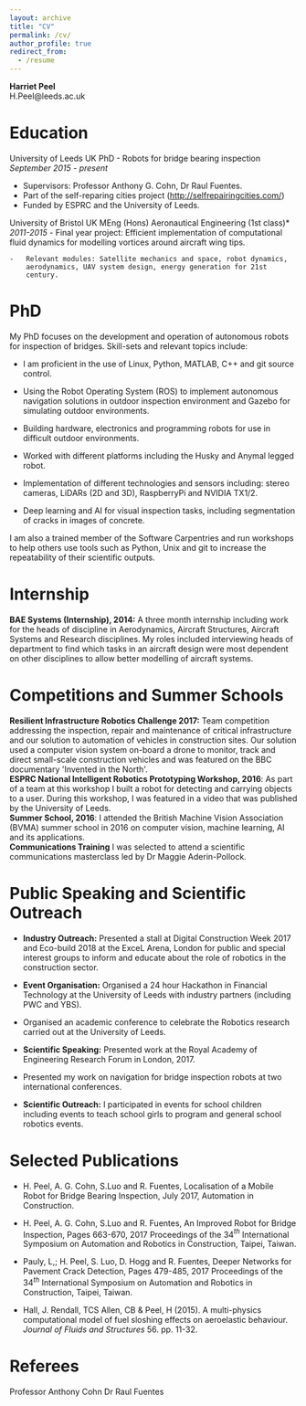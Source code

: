 ```yaml
---
layout: archive
title: "CV"
permalink: /cv/
author_profile: true
redirect_from:
  - /resume
---
```


**Harriet Peel**\
H.Peel\@leeds.ac.uk

Education 
====

University of Leeds                                              UK
PhD - Robots for bridge bearing inspection     *September 2015 - present*
- Supervisors: Professor Anthony G. Cohn, Dr Raul Fuentes.
- Part of the self-reparing cities project (http://selfrepairingcities.com/)
- Funded by ESPRC and the University of Leeds.

University of Bristol                                       UK
MEng (Hons) Aeronautical Engineering (1st class)*     *2011-2015*
    -   Final year project: Efficient implementation of computational
        fluid dynamics for modelling vortices around aircraft wing tips.

    -   Relevant modules: Satellite mechanics and space, robot dynamics,
        aerodynamics, UAV system design, energy generation for 21st
        century.
PhD
========
My PhD focuses on the development and operation of autonomous robots for
inspection of bridges. Skill-sets and relevant topics include:

-   I am proficient in the use of Linux, Python, MATLAB, C++ and git
    source control.

-   Using the Robot Operating System (ROS) to implement autonomous
    navigation solutions in outdoor inspection environment and Gazebo
    for simulating outdoor environments.

-   Building hardware, electronics and programming robots for use in
    difficult outdoor environments.

-   Worked with different platforms including the Husky and Anymal
    legged robot.

-   Implementation of different technologies and sensors including:
    stereo cameras, LiDARs (2D and 3D), RaspberryPi and NVIDIA TX1/2.

-   Deep learning and AI for visual inspection tasks, including
    segmentation of cracks in images of concrete.

I am also a trained member of the Software Carpentries and run workshops
to help others use tools such as Python, Unix and git to increase the
repeatability of their scientific outputs.

Internship 
========

**BAE Systems (Internship), 2014:** A three month internship including
work for the heads of discipline in Aerodynamics, Aircraft Structures,
Aircraft Systems and Research disciplines. My roles included
interviewing heads of department to find which tasks in an aircraft
design were most dependent on other disciplines to allow better
modelling of aircraft systems.

Competitions and Summer Schools
==========

**Resilient Infrastructure Robotics Challenge 2017:** Team competition
addressing the inspection, repair and maintenance of critical
infrastructure and our solution to automation of vehicles in
construction sites. Our solution used a computer vision system on-board
a drone to monitor, track and direct small-scale construction vehicles
and was featured on the BBC documentary 'Invented in the North'.\
**ESPRC National Intelligent Robotics Prototyping Workshop, 2016**: As
part of a team at this workshop I built a robot for detecting and
carrying objects to a user. During this workshop, I was featured in a
video that was published by the University of Leeds.\
**Summer School, 2016**: I attended the British Machine Vision
Association (BVMA) summer school in 2016 on computer vision, machine
learning, AI and its applications.\
**Communications Training** I was selected to attend a scientific
communications masterclass led by Dr Maggie Aderin-Pollock.

Public Speaking and Scientific Outreach
========
-   **Industry Outreach:** Presented a stall at Digital Construction
    Week 2017 and Eco-build 2018 at the ExceL Arena, London for public
    and special interest groups to inform and educate about the role of
    robotics in the construction sector.

-   **Event Organisation:** Organised a 24 hour Hackathon in Financial
    Technology at the University of Leeds with industry partners
    (including PWC and YBS).

-   Organised an academic conference to celebrate the Robotics research
    carried out at the University of Leeds.

-   **Scientific Speaking:** Presented work at the Royal Academy of
    Engineering Research Forum in London, 2017.

-   Presented my work on navigation for bridge inspection robots at two
    international conferences.

-   **Scientific Outreach:** I participated in events for school
    children including events to teach school girls to program and
    general school robotics events.

Selected Publications
===========

-   H. Peel, A. G. Cohn, S.Luo and R. Fuentes, Localisation of a Mobile
    Robot for Bridge Bearing Inspection, July 2017, Automation in
    Construction.

-   H. Peel, A. G. Cohn, S.Luo and R. Fuentes, An Improved Robot for
    Bridge Inspection, Pages 663-670, 2017 Proceedings of the 34$^{th}$
    International Symposium on Automation and Robotics in Construction,
    Taipei, Taiwan.

-   Pauly, L,; H. Peel, S. Luo, D. Hogg and R. Fuentes, Deeper Networks
    for Pavement Crack Detection, Pages 479-485, 2017 Proceedings of the
    34$^{th}$ International Symposium on Automation and Robotics in
    Construction, Taipei, Taiwan.

-   Hall, J. Rendall, TCS Allen, CB & Peel, H (2015). A multi-physics
    computational model of fuel sloshing effects on aeroelastic
    behaviour. *Journal of Fluids and Structures* 56. pp. 11-32.

Referees
===========

  Professor Anthony Cohn                        Dr Raul Fuentes
 

